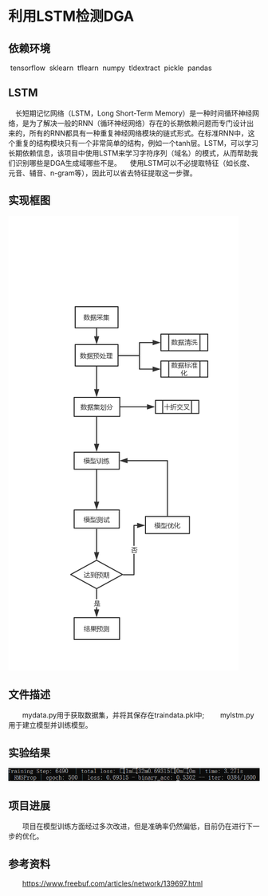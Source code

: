 # 利用LSTM检测DGA
## 依赖环境
​	tensorflow
​	sklearn
​	tflearn
​	numpy
​	tldextract
​	pickle
​	pandas

## LSTM
&emsp;长短期记忆网络（LSTM，Long Short-Term Memory）是一种时间循环神经网络，是为了解决一般的RNN（循环神经网络）存在的长期依赖问题而专门设计出来的，所有的RNN都具有一种重复神经网络模块的链式形式。在标准RNN中，这个重复的结构模块只有一个非常简单的结构，例如一个tanh层。LSTM，可以学习长期依赖信息，该项目中使用LSTM来学习字符序列（域名）的模式，从而帮助我们识别哪些是DGA生成域哪些不是。
&emsp;使用LSTM可以不必提取特征（如长度、元音、辅音、n-gram等），因此可以省去特征提取这一步骤。

## 实现框图

![avatar](Screen/frame.png)





## 文件描述
&emsp;&emsp;mydata.py用于获取数据集，并将其保存在traindata.pkl中;
&emsp;&emsp;mylstm.py用于建立模型并训练模型。

## 实验结果

![avatar](screen/result.png)

## 项目进展
&emsp;&emsp;项目在模型训练方面经过多次改进，但是准确率仍然偏低，目前仍在进行下一步的优化。

##  参考资料

&emsp;&emsp;https://www.freebuf.com/articles/network/139697.html

